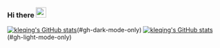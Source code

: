 ### Hi there <img src="https://media.giphy.com/media/hvRJCLFzcasrR4ia7z/giphy.gif" width="24px">

<!--
**kleqing/kleqing** is a ✨ _special_ ✨ repository because its `README.md` (this file) appears on your GitHub profile.

Here are some ideas to get you started:

- 🔭 I’m currently working on ...
- 🌱 I’m currently learning ...
- 👯 I’m looking to collaborate on ...
- 🤔 I’m looking for help with ...
- 💬 Ask me about ...
- 📫 How to reach me: ...
- 😄 Pronouns: ...
- ⚡ Fun fact: ...
-->

[![kleqing's GitHub stats](https://github-readme-stats.vercel.app/api?username=kleqing&show_icons=true&theme=github_dark)](https://github.com/anuraghazra/github-readme-stats)(#gh-dark-mode-only)
[![kleqing's GitHub stats](https://github-readme-stats.vercel.app/api?username=kleqing&show_icons=true)](https://github.com/anuraghazra/github-readme-stats)(#gh-light-mode-only)


